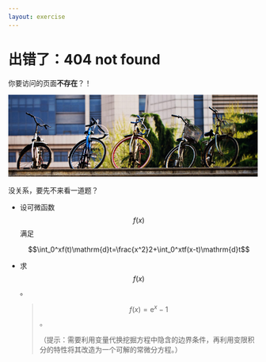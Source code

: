```yaml
---
layout: exercise
---
```



# 出错了：404 not found

你要访问的页面**不存在**？！

![404 image](/img/404.jpg)

没关系，要先不来看一道题？

- 设可微函数 $$f(x)$$ 满足

  $$\int_0^xf(t)\mathrm{d}t=\frac{x^2}2+\int_0^xtf(x-t)\mathrm{d}t$$

- 求 $$f(x)$$。
  > $$ f(x)=\mathrm{e}^x - 1 $$。
  >
  > （提示：需要利用变量代换挖掘方程中隐含的边界条件，再利用变限积分的特性将其改造为一个可解的常微分方程。）
